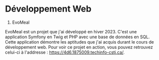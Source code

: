 
# Développement Web

1. EvoMeal

EvoMeal est un projet que j'ai développé en hiver 2023. C'est une application Symfony en Twig et PHP avec une base de données en SQL. Cette application démontre les aptitudes que j'ai acquis durant le cours de développement web. Pour voir ce projet en action, vous pouvez retrouvez celui-ci à l'addresse : https://4d6.1875009.techinfo-cstj.ca/.